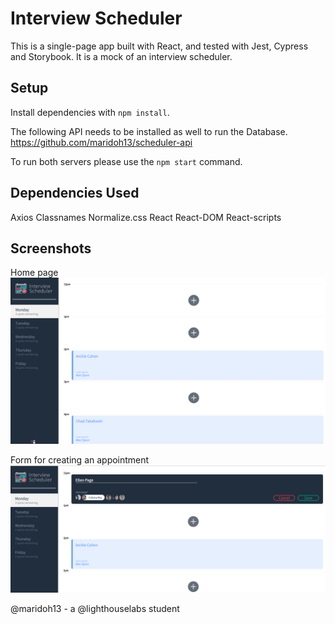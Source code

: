 # Interview Scheduler

This is a single-page app built with React, and tested with Jest, Cypress and Storybook. 
It is a mock of an interview scheduler.

## Setup

Install dependencies with `npm install`.

The following API needs to be installed as well to run the Database.
https://github.com/maridoh13/scheduler-api

To run both servers please use the `npm start` command.

## Dependencies Used

Axios
Classnames
Normalize.css
React
React-DOM
React-scripts


## Screenshots
Home page
!["Home page"](https://github.com/maridoh13/scheduler/blob/master/public/images/homepage.png)

Form for creating an appointment
!["Creating an appointment"](https://github.com/maridoh13/scheduler/blob/master/public/images/createappt.png)

@maridoh13 - a @lighthouselabs student